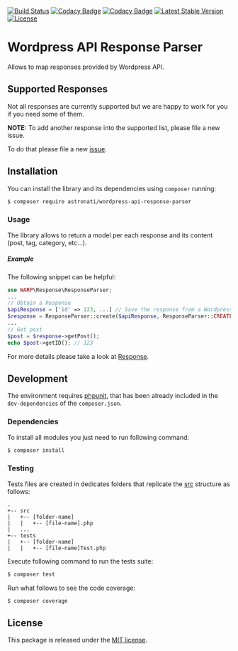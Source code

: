 [![Build Status](https://travis-ci.org/astronati/php-wordpress-api-response-parser.svg?branch=master)](https://travis-ci.org/astronati/php-sports-open-data-response-parser)
[![Codacy Badge](https://api.codacy.com/project/badge/Grade/b39ddb493f38495dbf0c7d59366ecd73)](https://www.codacy.com/app/astronati/php-wordpress-api-response-parser?utm_source=github.com&amp;utm_medium=referral&amp;utm_content=astronati/php-wordpress-api-response-parser&amp;utm_campaign=Badge_Grade)
[![Codacy Badge](https://api.codacy.com/project/badge/Coverage/b39ddb493f38495dbf0c7d59366ecd73)](https://www.codacy.com/app/astronati/php-wordpress-api-response-parser?utm_source=github.com&utm_medium=referral&utm_content=astronati/php-wordpress-api-response-parser&utm_campaign=Badge_Coverage)
[![Latest Stable Version](https://poser.pugx.org/astronati/wordpress-api-response-parser/v/stable)](https://packagist.org/packages/astronati/wordpress-api-response-parser)
[![License](https://poser.pugx.org/astronati/wordpress-api-response-parser/license)](https://packagist.org/packages/astronati/wordpress-api-response-parser)

# Wordpress API Response Parser
Allows to map responses provided by Wordpress API.

## Supported Responses
Not all responses are currently supported but we are happy to work for you if you need some of them.

**NOTE:** To add another response into the supported list, please file a new issue.

To do that please file a new [issue](https://github.com/astronati/php-wordpress-api-response-parser/issues/new).

## Installation
You can install the library and its dependencies using `composer` running:
```sh
$ composer require astronati/wordpress-api-response-parser
```

### Usage
The library allows to return a model per each response and its content (post, tag, category, etc...).

##### Example
The following snippet can be helpful:

```php
use WARP\Response\ResponseParser;
...
// Obtain a Response
$apiResponse = ['id' => 123, ...] // Save the response from a Wordpress API
$response = ResponseParser::create($apiResponse, ResponseParser::CREATE_POST);
...
// Get post
$post = $response->getPost();
echo $post->getID(); // 123
```

For more details please take a look at [Response](https://github.com/astronati/php-wordpress-api-response-parser/tree/master/src/Response).

## Development
The environment requires [phpunit](https://phpunit.de/), that has been already included in the `dev-dependencies` of the
`composer.json`.

### Dependencies
To install all modules you just need to run following command:

```sh
$ composer install
```

### Testing
Tests files are created in dedicates folders that replicate the
[src](https://github.com/astronati/php-wordpress-api-response-parser/tree/master/src) structure as follows:
```
.
+-- src
|   +-- [folder-name]
|   |   +-- [file-name].php
|   ...
+-- tests
|   +-- [folder-name]
|   |   +-- [file-name]Test.php
```

Execute following command to run the tests suite:
```sh
$ composer test
```

Run what follows to see the code coverage:
```sh
$ composer coverage
```

## License
This package is released under the [MIT license](LICENSE.md).

